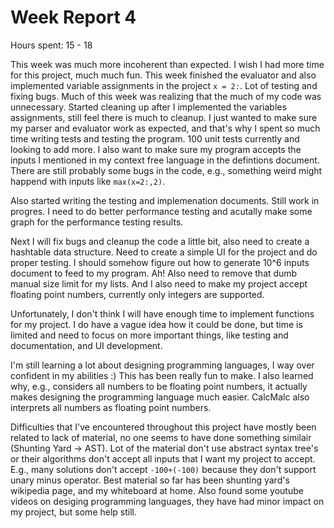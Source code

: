 
# Week Report 4

Hours spent: 15 - 18

This week was much more incoherent than expected. I wish I had more time for this project, much much fun. This week finished the evaluator and also implemented variable assignments in the project `x = 2:`.
Lot of testing and fixing bugs. Much of this week was realizing that the much of my code was unnecessary. Started cleaning up after I implemented the variables assignments, still feel there is much to cleanup.
I just wanted to make sure my parser and evaluator work as expected, and that's why I spent so much time writing tests and testing the program. 100 unit tests currently and looking to add more. I also want to make sure my program accepts the inputs I mentioned in my context free language in the defintions document. There are still probably some bugs in the code, e.g., something weird might happend with inputs like `max(x=2:,2)`.

Also started writing the testing and implemenation documents. Still work in progres. I need to do better performance testing and acutally make some graph for the performance testing results.

Next I will fix bugs and cleanup the code a little bit, also need to create a hashtable data structure. Need to create a simple UI for the project and do proper testing. I should somehow figure out how to generate 10^6 inputs document to feed to my program. Ah! Also need to remove that dumb manual size limit for my lists. And I also need to make my project accept floating point numbers, currently only integers are supported.

Unfortunately, I don't think I will have enough time to implement functions for my project. I do have a vague idea how it could be done, but time is limited and need to focus on more important things, like testing and documentation, and UI development.

I'm still learning a lot about designing programming languages, I way over confident in my abilities :) This has been really fun to make. I also learned why, e.g., considers all numbers to be floating point numbers, it actually makes designing the programming language much easier. CalcMalc also interprets all numbers as floating point numbers.

Difficulties that I've encountered throughout this project have mostly been related to lack of material, no one seems to have done something similair (Shunting Yard -> AST). Lot of the material don't use abstract syntax tree's or their algorithms don't accept all inputs that I want my project to accept. E.g., many solutions don't accept `-100+(-100)` because they don't support unary minus operator. Best material so far has been shunting yard's wikipedia page, and my whiteboard at home. Also found some youtube videos on desiging programming languages, they have had minor impact on my project, but some help still.
